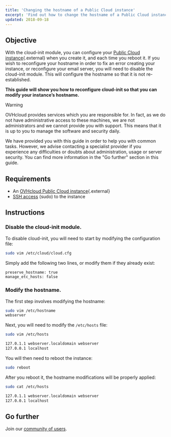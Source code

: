 ```yaml
---
title: 'Changing the hostname of a Public Cloud instance'
excerpt: 'Find out how to change the hostname of a Public Cloud instance'
updated: 2018-09-18
---
```


## Objective

With the cloud-init module, you can configure your [Public Cloud instance](https://www.ovh.com.au/public-cloud/instances/){.external} when you create it, and each time you reboot it. If you wish to reconfigure your hostname in order to fix an error creating your instance, or reconfigure your email server, you will need to disable the cloud-init module. This will configure the hostname so that it is not re-established.

**This guide will show you how to reconfigure cloud-init so that you can modify your instance’s hostname.**

> [!warning]
>
> OVHcloud provides services which you are responsible for.  In fact, as we do not have administrative access to these machines, we are not administrators and we cannot provide you with support. This means that it is up to you to manage the software and security daily.
>
> We have provided you with this guide in order to help you with common tasks. However, we advise contacting a specialist provider if you experience any difficulties or doubts about administration, usage or server security. You can find more information in the "Go further" section in this guide.
>

## Requirements

- An [OVHcloud Public Cloud instance](https://www.ovh.com.au/public-cloud/instances/){.external}
- [SSH access](/pages/public_cloud/compute/public-cloud-first-steps#step-4-connecting-to-your-instance) (sudo) to the instance

## Instructions

### Disable the cloud-init module.

To disable cloud-init, you will need to start by modifying the configuration file:

```sh
sudo vim /etc/cloud/cloud.cfg
```

Simply add the following two lines, or modify them if they already exist:

```sh
preserve_hostname: true
manage_etc_hosts: false
```

### Modify the hostname.

The first step involves modifying the hostname:

```sh
sudo vim /etc/hostname
webserver
```

Next, you will need to modify the `/etc/hosts` file:

```sh
sudo vim /etc/hosts

127.0.1.1 webserver.localdomain webserver
127.0.0.1 localhost
```

You will then need to reboot the instance:

```bash
sudo reboot
```

After you reboot it, the hostname modifications will be properly applied:

```sh
sudo cat /etc/hosts

127.0.1.1 webserver.localdomain webserver
127.0.0.1 localhost
```

## Go further 

Join our [community of users](/links/community).
